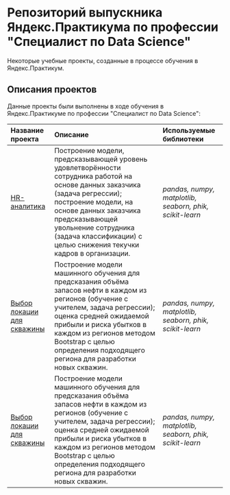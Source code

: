 # Репозиторий выпускника Яндекс.Практикума по профессии "Специалист по Data Science"

Некоторые учебные проекты, созданные в процессе обучения в Яндекс.Практикум.

## Описания проектов

Данные проекты были выполнены в ходе обучения в Яндекс.Практикуме по профессии "Специалист по Data Science":

| Название проекта | Описание | Используемые библиотеки | 
| :---------------------- | :---------------------- | :---------------------- |
| [HR-аналитика](project_8_hr_analytics) | Построение модели, предсказывающей уровень удовлетворённости сотрудника работой на основе данных заказчика (задача регрессии); построение модели, на основе данных заказчика предсказывающей увольнение сотрудника (задача классификации) с целью снижения текучки кадров в организации.| *pandas, numpy, matplotlib, seaborn, phik, scikit-learn* |
| [Выбор локации для скважины](project_9_oil_fields) | Построение модели машинного обучения для предсказания объёма запасов нефти в каждом из регионов (обучение с учителем, задача регрессии); оценка средней ожидаемой прибыли и риска убытков в каждом из регионов методом Bootstrap с целью определения подходящего региона для разработки новых скважин.| *pandas, numpy, matplotlib, seaborn, phik, scikit-learn* |
| [Выбор локации для скважины](project_9_oil_fields) | Построение модели машинного обучения для предсказания объёма запасов нефти в каждом из регионов (обучение с учителем, задача регрессии); оценка средней ожидаемой прибыли и риска убытков в каждом из регионов методом Bootstrap с целью определения подходящего региона для разработки новых скважин.| *pandas, numpy, matplotlib, seaborn, phik, scikit-learn* |


